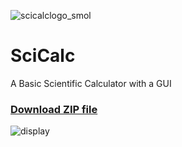 ![scicalclogo_smol](https://user-images.githubusercontent.com/68178267/202843201-fff0c484-19c5-4038-a652-52c2e41ddbbe.png)
# SciCalc
A Basic Scientific Calculator with a GUI

### [Download ZIP file](https://github.com/AbhiK002/sci-calc/releases/latest/)

![display](https://user-images.githubusercontent.com/68178267/202848065-9c50457c-fa1d-4859-a6ca-c430b846e42a.png)
